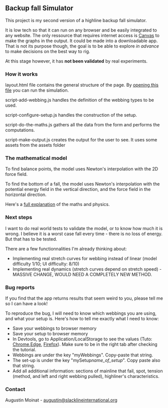 ## Backup fall Simulator
This project is my second version of a highline backup fall simulator.

It is low tech so that it can run on any browser and be easily integrated to any website.
The only ressource that requires internet access is <a href="https://canvasjs.com/">Canvas</a> to make the graphs in the output. It could be made into a downloadable app. That is not its purpose though, the goal is to be able to explore _in advance_ to make decisions on the best way to rig.

At this stage however, it has <b>not been validated</b> by real experiments.

### How it works

layout.html file contains the general structure of the page. By <a href="https://augustinmoinat.github.io/BackupFall-html-js/layout.html">opening this file</a> you can run the simulation.

script-add-webbing.js handles the definition of the webbing types to be used.

script-configure-setup.js handles the construction of the setup.

script-do-the-maths.js gathers all the data from the form and performs the computations.

script-make-output.js creates the output for the user to see. It uses some assets from the assets folder

### The mathematical model

To find balance points, the model uses Newton's interpolation with the 2D force field. 

To find the bottom of a fall, the model uses Newton's interpolation with the potential energy field in the vertical direction, and the force field in the horizontal direction.

Here's a <a href="https://augustinmoinat.github.io/BackupFall-html-js/Backup-fall%20simulator%20286b0f103f6742779e7860048e1a82d1.html">full explanation</a> of the maths and physics.

### Next steps

I want to do real world tests to validate the model, or to know how much it is wrong. I believe it is a worst case fall every time - there is no loss of energy. But that has to be tested.

There are a few functionnalities I'm already thinking about:
- Implementing real stretch curves for webbing instead of linear (model difficulty 1/10; UI difficulty: 8/10)
- Implementing real dynamics (stretch curves depend on stretch speed) - MASSIVE CHANGE, WOULD NEED A COMPLETELY NEW METHOD.

### Bug reports

If you find that the app returns results that seem weird to you, please tell me so I can have a look!

To reproduce the bug, I will need to know which webbings you are using, and what your setup is. Here's how to tell me exactly what I need to know:
- Save your webbings to browser memory
- Save your setup to browser memory
- In Devtools, go to Application/LocalStorage to see the values (Tuto: <a href="https://developer.chrome.com/docs/devtools/storage/localstorage/">Chrome</a>,<a href="https://learn.microsoft.com/en-us/microsoft-edge/devtools-guide-chromium/storage/localstorage">Edge</a>, <a href="https://firefox-source-docs.mozilla.org/devtools-user/storage_inspector/local_storage_session_storage/index.html">Firefox</a>). Make sure to be in the right tab after checking the tutorial.
- Webbings are under the key "myWebbings". Copy-paste that string.
- The set-up is under the key "mySetup<i>name_of_setup</i>". Copy paste also that string.
- Add all additional information: sections of mainline that fail, spot, tension (method, and left and right webbing pulled), highliner's characteristics.

### Contact

Augustin Moinat - augustin@slacklineinternational.org
